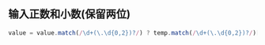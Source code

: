## 输入正数和小数(保留两位)

```javascript
value = value.match(/\d+(\.\d{0,2})?/) ? temp.match(/\d+(\.\d{0,2})?/)[0] : '';
```

